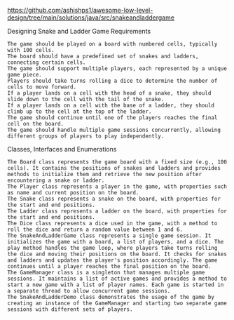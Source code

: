 https://github.com/ashishps1/awesome-low-level-design/tree/main/solutions/java/src/snakeandladdergame

Designing Snake and Ladder Game
Requirements

    The game should be played on a board with numbered cells, typically with 100 cells.
    The board should have a predefined set of snakes and ladders, connecting certain cells.
    The game should support multiple players, each represented by a unique game piece.
    Players should take turns rolling a dice to determine the number of cells to move forward.
    If a player lands on a cell with the head of a snake, they should slide down to the cell with the tail of the snake.
    If a player lands on a cell with the base of a ladder, they should climb up to the cell at the top of the ladder.
    The game should continue until one of the players reaches the final cell on the board.
    The game should handle multiple game sessions concurrently, allowing different groups of players to play independently.

Classes, Interfaces and Enumerations

    The Board class represents the game board with a fixed size (e.g., 100 cells). It contains the positions of snakes and ladders and provides methods to initialize them and retrieve the new position after encountering a snake or ladder.
    The Player class represents a player in the game, with properties such as name and current position on the board.
    The Snake class represents a snake on the board, with properties for the start and end positions.
    The Ladder class represents a ladder on the board, with properties for the start and end positions.
    The Dice class represents a dice used in the game, with a method to roll the dice and return a random value between 1 and 6.
    The SnakeAndLadderGame class represents a single game session. It initializes the game with a board, a list of players, and a dice. The play method handles the game loop, where players take turns rolling the dice and moving their positions on the board. It checks for snakes and ladders and updates the player's position accordingly. The game continues until a player reaches the final position on the board.
    The GameManager class is a singleton that manages multiple game sessions. It maintains a list of active games and provides a method to start a new game with a list of player names. Each game is started in a separate thread to allow concurrent game sessions.
    The SnakeAndLadderDemo class demonstrates the usage of the game by creating an instance of the GameManager and starting two separate game sessions with different sets of players.
